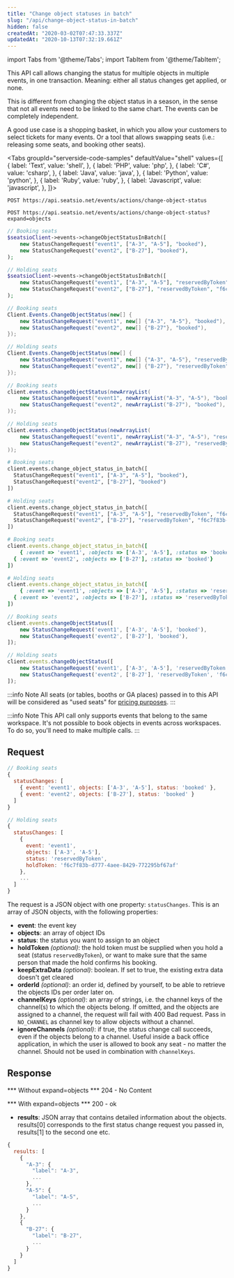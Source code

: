 ```yaml
---
title: "Change object statuses in batch"
slug: "/api/change-object-status-in-batch"
hidden: false
createdAt: "2020-03-02T07:47:33.337Z"
updatedAt: "2020-10-13T07:32:19.661Z"
---
```


import Tabs from '@theme/Tabs';
import TabItem from '@theme/TabItem';

This API call allows changing the status for multiple objects in multiple events, in one transaction. Meaning: either all status changes get applied, or none.

This is different from changing the object status in a season, in the sense that not all events need to be linked to the same chart. The events can be completely independent.

A good use case is a shopping basket, in which you allow your customers to select tickets for many events. Or a tool that allows swapping seats (i.e.: releasing some seats, and booking other seats).



<Tabs 
  groupId="serverside-code-samples"
  defaultValue="shell"
  values={[
{ label: 'Text', value: 'shell', },
{ label: 'PHP', value: 'php', },
{ label: 'C#', value: 'csharp', },
{ label: 'Java', value: 'java', },
{ label: 'Python', value: 'python', },
{ label: 'Ruby', value: 'ruby', },
{ label: 'Javascript', value: 'javascript', },
]}>
<TabItem value='shell'>

```shell
POST https://api.seatsio.net/events/actions/change-object-status

POST https://api.seatsio.net/events/actions/change-object-status?expand=objects

```

</TabItem>
<TabItem value='php'>

```php
// Booking seats
$seatsioClient->events->changeObjectStatusInBatch([
	new StatusChangeRequest("event1", ["A-3", "A-5"], "booked"),
	new StatusChangeRequest("event2", ["B-27"], "booked"),
);

// Holding seats
$seatsioClient->events->changeObjectStatusInBatch([
	new StatusChangeRequest("event1", ["A-3", "A-5"], "reservedByToken", "f6c7f83b-d777-4aee-8429-772295bf67af"),
	new StatusChangeRequest("event2", ["B-27"], "reservedByToken", "f6c7f83b-d777-4aee-8429-772295bf67af"),
);
```

</TabItem>
<TabItem value='csharp'>

```csharp
// Booking seats
Client.Events.ChangeObjectStatus(new[] {
	new StatusChangeRequest("event1", new[] {"A-3", "A-5"}, "booked"),
	new StatusChangeRequest("event2", new[] {"B-27"}, "booked"),
});

// Holding seats
Client.Events.ChangeObjectStatus(new[] {
	new StatusChangeRequest("event1", new[] {"A-3", "A-5"}, "reservedByToken", "f6c7f83b-d777-4aee-8429-772295bf67af"),
	new StatusChangeRequest("event2", new[] {"B-27"}, "reservedByToken", "f6c7f83b-d777-4aee-8429-772295bf67af"),
});
```

</TabItem>
<TabItem value='java'>

```java
// Booking seats
client.events.changeObjectStatus(newArrayList(
	new StatusChangeRequest("event1", newArrayList("A-3", "A-5"), "booked"),
	new StatusChangeRequest("event2", newArrayList("B-27"), "booked"),
));

// Holding seats
client.events.changeObjectStatus(newArrayList(
	new StatusChangeRequest("event1", newArrayList("A-3", "A-5"), "reservedByToken", "f6c7f83b-d777-4aee-8429-772295bf67af"),
	new StatusChangeRequest("event2", newArrayList("B-27"), "reservedByToken", "f6c7f83b-d777-4aee-8429-772295bf67af"),
));
```

</TabItem>
<TabItem value='python'>

```python
# Booking seats
client.events.change_object_status_in_batch([
  StatusChangeRequest("event1", ["A-3", "A-5"], "booked"),
  StatusChangeRequest("event2", ["B-27"], "booked")
])

# Holding seats
client.events.change_object_status_in_batch([
  StatusChangeRequest("event1", ["A-3", "A-5"], "reservedByToken", "f6c7f83b-d777-4aee-8429-772295bf67af"),
  StatusChangeRequest("event2", ["B-27"], "reservedByToken", "f6c7f83b-d777-4aee-8429-772295bf67af")
])

```

</TabItem>
<TabItem value='ruby'>

```ruby
# Booking seats
client.events.change_object_status_in_batch([
	{ :event => 'event1', :objects => ['A-3', 'A-5'], :status => 'booked'},
  { :event => 'event2', :objects => ['B-27'], :status => 'booked'}
])

# Holding seats
client.events.change_object_status_in_batch([
	{ :event => 'event1', :objects => ['A-3', 'A-5'], :status => 'reservedByToken', :holdToken => 'f6c7f83b-d777-4aee-8429-772295bf67af'},
  { :event => 'event2', :objects => ['B-27'], :status => 'reservedByToken', :holdToken => 'f6c7f83b-d777-4aee-8429-772295bf67af'}
])

```

</TabItem>
<TabItem value='javascript'>

```javascript
// Booking seats
client.events.changeObjectStatus([
	new StatusChangeRequest('event1', ['A-3', 'A-5'], 'booked'),
	new StatusChangeRequest('event2', ['B-27'], 'booked'),
]);

// Holding seats
client.events.changeObjectStatus([
	new StatusChangeRequest('event1', ['A-3', 'A-5'], 'reservedByToken', 'f6c7f83b-d777-4aee-8429-772295bf67af'),
	new StatusChangeRequest('event2', ['B-27'], 'reservedByToken', 'f6c7f83b-d777-4aee-8429-772295bf67af'),
]);
```

</TabItem>
</Tabs>





:::info Note
All seats (or tables, booths or GA places) passed in to this API will be considered as "used seats" for [pricing purposes](https://www.seats.io/pricing).
:::



:::info Note
This API call only supports events that belong to the same workspace. It's not possible to book objects in events across workspaces. To do so, you'll need to make multiple calls.
:::



## Request



```javascript
// Booking seats
{
  statusChanges: [
    { event: 'event1', objects: ['A-3', 'A-5'], status: 'booked' },
    { event: 'event2', objects: ['B-27'], status: 'booked' }
  ]
}

// Holding seats
{
  statusChanges: [
    { 
      event: 'event1', 
      objects: ['A-3', 'A-5'], 
      status: 'reservedByToken',
      holdToken: 'f6c7f83b-d777-4aee-8429-772295bf67af'
    },
    ...
  ]
}
```

The request is a JSON object with one property: `statusChanges`. This is an array of JSON objects, with the following properties:

* **event**: the event key
* **objects**: an array of object IDs
* **status**: the status you want to assign to an object
* **holdToken** *(optional)*: the hold token must be supplied when you hold a seat (status `reservedByToken`), or want to make sure that the same person that made the hold confirms his booking.
* **keepExtraData** *(optional)*: boolean. If set to true, the existing extra data doesn't get cleared
* **orderId** *(optional)*: an order id, defined by yourself, to be able to retrieve the objects IDs per order later on.
* **channelKeys** <i>(optional)</i>: an array of strings, i.e. the channel keys of the channel(s) to which the objects belong. If omitted, and the objects are assigned to a channel, the request will fail with 400 Bad request. Pass in `NO_CHANNEL` as channel key to allow objects without a channel.
* **ignoreChannels** <i>(optional)</i>: if true, the status change call succeeds, even if the objects belong to a channel. Useful inside a back office application, in which the user is allowed to book any seat - no matter the channel.
Should not be used in combination with `channelKeys`.

## Response

*** Without expand=objects ***
204 - No Content

*** With expand=objects ***
200 - ok

* **results**: JSON array that contains detailed information about the objects. results[0] corresponds to the first status change request you passed in, results[1] to the second one etc.

```javascript
{
  results: [
    {
      "A-3": {
        "label": "A-3",
        ...
      },
      "A-5": {
        "label": "A-5",
        ...
      }
    },
    {
      "B-27": {
        "label": "B-27",
        ...
      }
    }
  ]
}
```

